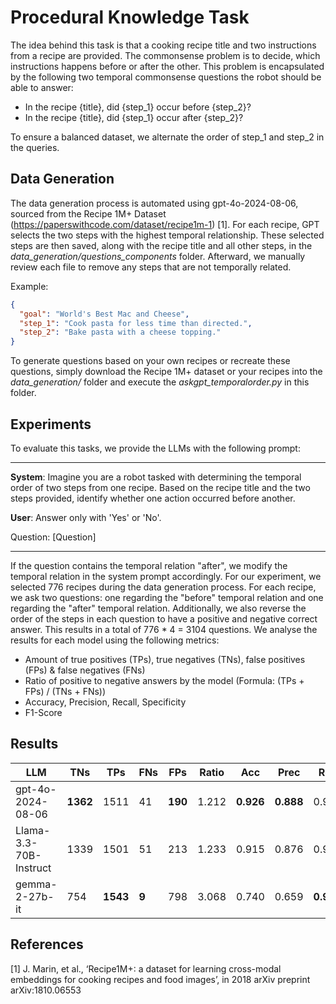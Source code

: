 # Procedural Knowledge Task

The idea behind this task is that a cooking recipe title and two instructions from a recipe are provided.
The commonsense problem is to decide, which instructions happens before or after the other. 
This problem is encapsulated by the following two temporal commonsense questions the robot should be able to answer:

- In the recipe {title}, did {step_1} occur before {step_2}? 
- In the recipe {title}, did {step_1} occur after {step_2}?

To ensure a balanced dataset, we alternate the order of step_1 and step_2 in the queries.


## Data Generation

The data generation process is automated using gpt-4o-2024-08-06, sourced from the Recipe 1M+ Dataset (https://paperswithcode.com/dataset/recipe1m-1) [1]. 
For each recipe, GPT selects the two steps with the highest temporal relationship. 
These selected steps are then saved, along with the recipe title and all other steps, in the *data_generation/questions_components* folder. 
Afterward, we manually review each file to remove any steps that are not temporally related.

Example:
```json
{
  "goal": "World's Best Mac and Cheese",
  "step_1": "Cook pasta for less time than directed.",
  "step_2": "Bake pasta with a cheese topping."
}
```
To generate questions based on your own recipes or recreate these questions, 
simply download the Recipe 1M+ dataset or your recipes into the *data_generation/* folder and execute the *askgpt_temporalorder.py* in this folder.

## Experiments

To evaluate this tasks, we provide the LLMs with the following prompt:

---
**System**: Imagine you are a robot tasked with determining the temporal order of two steps from one recipe. Based on the recipe title and the two steps provided, identify whether one action occurred before another.

**User**: Answer only with 'Yes' or 'No'.

Question: [Question]

---

If the question contains the temporal relation "after", we modify the temporal relation in the system prompt accordingly. 
For our experiment, we selected 776 recipes during the data generation process. 
For each recipe, we ask two questions: one regarding the "before" temporal relation and one regarding the "after" temporal relation. 
Additionally, we also reverse the order of the steps in each question to have a positive and negative correct answer. This results in a total of 776 * 4 = 3104 questions.
We analyse the results for each model using the following metrics:
- Amount of true positives (TPs), true negatives (TNs), false positives (FPs) & false negatives (FNs)
- Ratio of positive to negative answers by the model (Formula: (TPs + FPs) / (TNs + FNs))
- Accuracy, Precision, Recall, Specificity
- F1-Score

## Results

| LLM                    | TNs      | TPs      | FNs   | FPs    | Ratio | Acc       | Prec      | Rec       | Spec      | F1        |
|------------------------|----------|----------|-------|--------|-------|-----------|-----------|-----------|-----------|-----------|
| gpt-4o-2024-08-06      | **1362** | 1511     | 41    | **190**| 1.212 | **0.926** | **0.888** | 0.974     | **0.878** | **0.929** |
| Llama-3.3-70B-Instruct | 1339     | 1501     | 51    | 213    | 1.233 | 0.915     | 0.876     | 0.967     | 0.863     | 0.919     |
| gemma-2-27b-it         | 754      | **1543** | **9** | 798    | 3.068 | 0.740     | 0.659     | **0.994** | 0.486     | 0.793     |

## References

[1] J. Marin, et al., ‘Recipe1M+: a dataset for learning cross-modal embeddings for cooking recipes and food images’, in 2018 arXiv preprint arXiv:1810.06553
